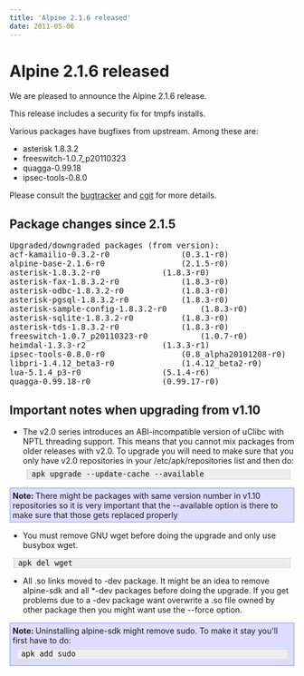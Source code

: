 ```yaml
---
title: 'Alpine 2.1.6 released'
date: 2011-05-06
---
```


# Alpine 2.1.6 released
<p>We are pleased to announce the Alpine 2.1.6 release.
</p><p>This release includes a security fix for tmpfs installs.
</p><p>Various packages have bugfixes from upstream. Among these are:
</p>
<ul><li> asterisk 1.8.3.2
</li><li> freeswitch-1.0.7_p20110323
</li><li> quagga-0.99.18
</li><li> ipsec-tools-0.8.0

</li></ul>
<p>Please consult the <a href="http://redmine.alpinelinux.org/versions/show/29" class="external text" rel="nofollow">bugtracker</a> and <a href="http://git.alpinelinux.org/cgit/aports/log/?h=v2.1.6" class="external text" rel="nofollow">cgit</a> for more details.
</p>
<h2> <span class="mw-headline" id="Package_changes_since_2.1.5"> Package changes since 2.1.5 </span></h2>
<pre>
Upgraded/downgraded packages (from version):
acf-kamailio-0.3.2-r0			    (0.3.1-r0)
alpine-base-2.1.6-r0			    (2.1.5-r0)
asterisk-1.8.3.2-r0			    (1.8.3-r0)
asterisk-fax-1.8.3.2-r0			    (1.8.3-r0)
asterisk-odbc-1.8.3.2-r0		    (1.8.3-r0)
asterisk-pgsql-1.8.3.2-r0		    (1.8.3-r0)
asterisk-sample-config-1.8.3.2-r0	    (1.8.3-r0)
asterisk-sqlite-1.8.3.2-r0		    (1.8.3-r0)
asterisk-tds-1.8.3.2-r0			    (1.8.3-r0)
freeswitch-1.0.7_p20110323-r0		    (1.0.7-r0)
heimdal-1.3.3-r2			    (1.3.3-r1)
ipsec-tools-0.8.0-r0			    (0.8_alpha20101208-r0)
libpri-1.4.12_beta3-r0			    (1.4.12_beta2-r0)
lua-5.1.4_p3-r0				    (5.1.4-r6)
quagga-0.99.18-r0			    (0.99.17-r0)
</pre>
<h2> <span class="mw-headline" id="Important_notes_when_upgrading_from_v1.10"> Important notes when upgrading from v1.10 </span></h2>

<ul><li> The v2.0 series introduces an ABI-incompatible version of uClibc with NPTL threading support. This means that you cannot mix packages from older releases with v2.0. To upgrade you will need to make sure that you only have v2.0 repositories in your /etc/apk/repositories list and then do: <p style="background-color:#eeeeee; color:#111111; padding:.05em .5em; margin:.5em; border:1px solid #dddddd; border-left:2px solid #dddddd; white-space:pre; font-family:monospace; font-size:10pt;">apk upgrade --update-cache --available</p>
</li></ul>
<div style="padding: 0.25em; margin: 0.50em 0; background-color: #DDDDFF; border: 2px solid #BBBBFF"><strong> Note: </strong>There might be packages with same version number in v1.10 repositories so it is very important that the --available option is there to make sure that those gets replaced properly</div>
<ul><li> You must remove GNU wget before doing the upgrade and only use busybox wget.
</li></ul>
<p style="background-color:#eeeeee; color:#111111; padding:.05em .5em; margin:.5em; border:1px solid #dddddd; border-left:2px solid #dddddd; white-space:pre; font-family:monospace; font-size:10pt;">apk del wget</p>
<ul><li> All .so links moved to -dev package. It might be an idea to remove alpine-sdk and all *-dev packages before doing the upgrade. If you get problems due to a -dev package want overwrite a .so file owned by other package then you might want use the --force option.
</li></ul>

<div style="padding: 0.25em; margin: 0.50em 0; background-color: #DDDDFF; border: 2px solid #BBBBFF"><strong> Note: </strong>Uninstalling alpine-sdk might remove sudo. To make it stay you'll first have to do: <p style="background-color:#eeeeee; color:#111111; padding:.05em .5em; margin:.5em; border:1px solid #dddddd; border-left:2px solid #dddddd; white-space:pre; font-family:monospace; font-size:10pt;">apk add sudo</p> </div>
